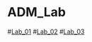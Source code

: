 # ADM_Lab
#[Lab_01](https://github.com/2303A51692/ADM_Lab/blob/main/Lab_01.ipynb)
#[Lab_02](https://github.com/2303A51692/ADM_Lab/blob/main/Lab_02.ipynb)
#[Lab_03](https://github.com/2303A51692/ADM_Lab/blob/main/Lab_03.ipynb)
